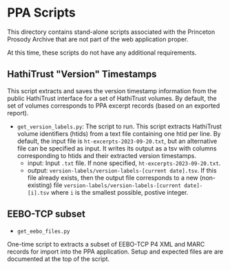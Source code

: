 # PPA Scripts

This directory contains stand-alone scripts associated with the Princeton
Prosody Archive that are not part of the web application proper.

At this time, these scripts do not have any additional requirements.

## HathiTrust "Version" Timestamps
This script extracts and saves the version timestamp information from the
public HathiTrust interface for a set of HathiTrust volumes. By default,
the set of volumes corresponds to PPA excerpt records (based on an exported
report).

- `get_version_labels.py`: The script to run. This script extracts HathiTrust
volume identifiers (htids) from a text file containing one htid per line. By
default, the input file is `ht-excerpts-2023-09-20.txt`, but an alternative file
can be specified as input. It writes its output as a tsv
with columns corresponding to htids and their extracted version timestamps.
    - input: Input `.txt` file. If none specified,
    `ht-excerpts-2023-09-20.txt`.
    - output: `version-labels/version-labels-[current date].tsv`. If this file
    already exists, then the output file corresponds to a new (non-existing)
    file `version-labels/version-labels-[current date]-[i].tsv` where `i`
    is the smallest possible, postive integer.


## EEBO-TCP subset

- `get_eebo_files.py`

One-time script to extracts a subset of EEBO-TCP P4 XML and MARC records
for import into the PPA application. Setup and expected files are are documented
at the top of the script.
